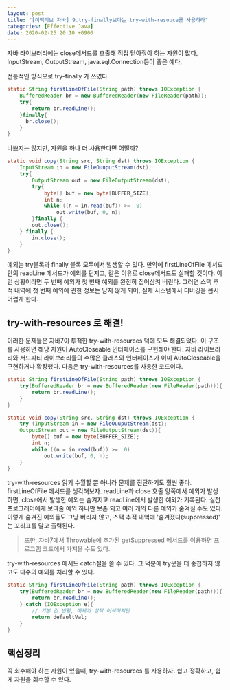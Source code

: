 ```yaml
---
layout: post
title: "[이펙티브 자바] 9.try-finally보다는 try-with-resouce를 사용하라"
categories: [Effective Java]
date: 2020-02-25 20:10 +0900
---
```


자바 라이브러리에는 close메서드를 호출해 직접 닫아줘야 하는 자원이 많다,
InputStream, OutputStream, java.sql.Connection등이 좋은 예다,

전통적인 방식으로 try-finally 가 쓰였다. 
```java
static String firstLineOfFile(String path) throws IOException {
    BufferedReader br = new BufferedReader(new FileReader(path));
    try{
        return br.readLine();
    }finally{
      br.close();  
    }
}
```
나쁘지는 않지만, 자원을 하나 더 사용한다면 어떨까? 

```java
static void copy(String src, String dst) throws IOException {
    InputStream in = new FileOuuputStream(dst);
    try{
        OutputStream out = new FileOutputStream(dst);
        try{
            byte[] buf = new byte[BUFFER_SIZE];
            int n;
            while ((n = in.read(buf)) >=  0) 
                out.write(buf, 0, n);
        }finally {
        out.close();
    } finally {
        in.close();
    }
}
```
예외는 try블록과 finally 블록 모두에서 발생할 수 있다. 만약에 firstLineOfFile 메서드 안의 readLine 메서드가 예외를 던지고, 같은 이유로 close메서드도 실패할 것이다. 이런 상황이라면 두 번째 예외가 첫 번째 예외를 완전히 집어삼켜 버린다. 그러면 스택 추적 내역에 첫 번째 예외에 관한 정보는 남지 않게 되어, 실제 시스템에서 디버깅을 몹시 어렵게 한다. 

## try-with-resources 로 해결!
이러한 문제들은 자바7이 투척한 try-with-resources 덕에 모두 해결되었다.
이 구조를 사용하면 해당 자원이 AutoCloseable 인터페이스를 구현해야 한다.
자바 라이브러리와 서드파티 라이브러리들의 수많은 클래스와 인터페이스가 이미 AutoCloseable을 구현하거나 확장했다.
다음은 try-with-resources를 사용한 코드이다.

```java
static String firstLineOfFile(String path) throws IOException {
    try(BufferedReader br = new BufferedReader(new FileReader(path))){
        return br.readLine();
    }
}
```

```java
static void copy(String src, String dst) throws IOException {
    try (InputStream in = new FileOuuputStream(dst);
    OutputStream out = new FileOutputStream(dst)){
        byte[] buf = new byte[BUFFER_SIZE];
        int n;
        while ((n = in.read(buf)) >=  0) 
            out.write(buf, 0, n);    
    }
}
```
try-with-resources 읽기 수월할 뿐 아니라 문제를 진단하기도 훨씬 좋다.
firstLineOfFile 메서드를 생각해보자. readLine과 close 호출 양쪽에서 예외가 발생하면, close에서 발생한 예외는 숨겨지고 readLine에서 발생한 예외가 기록된다. 
실전 프로그래머에게 보여줄 예외 하나만 보존 되고 여러 개의 다른 예외가 숨겨질 수도 있다.
이렇게 숨겨진 예외들도 그냥 버리지 않고, 스택 추적 내역에 '숨겨졌다(suppressed)' 는 꼬리표를 달고 출력된다. 

> 또한, 자바7에서 Throwable에 추가된 getSuppressed 메서드를 이용하면 프로그램 코드에서 가져올 수도 있다.

try-with-resources 에서도 catch절을 쓸 수 있다. 그 덕분에 try문을 더 중첩하지 않고도 다수의 예외를 처리할 수 있다.

```java
static String firstLineOfFile(String path) throws IOException {
    try(BufferedReader br = new BufferedReader(new FileReader(path))){
        return br.readLine();
    } catch (IOException e){
        // 기본 값 반환, 예제가 살짝 어색하지만 
        return defaultVal;
    }
}
```

## 핵심정리
꼭 회수해야 하는 자원이 있을때, try-with-resources 를 사용하자.
쉽고 정확하고, 쉽게 자원을 회수할 수 있다.
